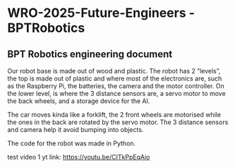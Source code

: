 # WRO-2025-Future-Engineers - BPTRobotics

## BPT Robotics engineering document

Our robot base is made out of wood and plastic. The robot has 2 ”levels”, the top is made out of plastic and where most of the electronics are, such as the Raspberry Pi, the batteries, the camera and the motor controller. On the lower level, is where the 3 distance sensors are, a servo motor to move the back wheels, and a storage device for the AI. 

The car moves  kinda like a forklift, the 2 front wheels are motorised while the ones in the back are rotated by the servo motor. The 3 distance sensors and camera help it avoid bumping into objects. 

The code for the robot was made in Python.

test video 1 yt link: https://youtu.be/CITkPpEqAio
